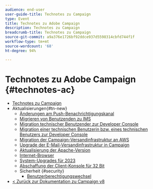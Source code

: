 ```yaml
---
audience: end-user
user-guide-title: Technotes zu Campaign
type: Event
title: Technotes zu Adobe Campaign
description: Technotes zu Campaign
breadcrumb-title: Technotes zu Campaign
source-git-commit: a9a376e1726bf92ddce937d5598314cbfd744f1f
workflow-type: tm+mt
source-wordcount: '68'
ht-degree: 94%

---
```



# Technotes zu Adobe Campaign {#technotes-ac}

+ [Technotes zu Campaign](technotes-home.md)
+ Aktualisierungen{#tn-new}
   + [Änderungen am Push-Benachrichtigungskanal](upgrades/push-technote.md)
   + [Migrieren von Benutzenden zu IMS](upgrades/migrate-users-to-ims.md)
   + [Migration technischer Benutzender zur Developer Console](upgrades/ims-migration.md)
   + [Migration einer technischen Benutzerin bzw. eines technischen Benutzers zur Developer Console](upgrades/ims-migration-old.md)
   + [Migration der Campaign-Versandinfrastruktur an AWS](upgrades/migrate-to-aws.md)
   + [Upgrade der E-Mail-Versandinfrastruktur in Campaign](upgrades/upgrade-to-aws.md)
   + [Aktualisierung der Apache-Version](upgrades/apache.md)
   + [Internet-Browser](upgrades/browsers.md)
   + [System-Upgrades für 2023](upgrades/tech-stack-upgrade.md)
   + [Abschaffung der Client-Konsole für 32 Bit](upgrades/console.md)
   + Sicherheit {#security}
      + [Benutzerberechtigungswechsel](security/credential-rotation-guide.md)
+ [&lt; Zurück zur Dokumentation zu Campaign v8](https://experienceleague.adobe.com/de/docs/campaign/campaign-v8/campaign-home)

